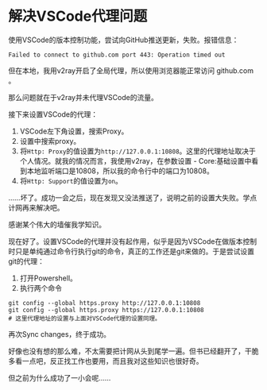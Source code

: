 # 解决VSCode代理问题

使用VSCode的版本控制功能，尝试向GitHub推送更新，失败。报错信息：

```text
Failed to connect to github.com port 443: Operation timed out
```

但在本地，我用v2ray开启了全局代理，所以使用浏览器能正常访问 github.com 。

那么问题就在于v2ray并未代理VSCode的流量。

接下来设置VSCode的代理：

1. VSCode左下角设置，搜索Proxy。
2. 设置中搜索proxy。
3. 将`Http: Proxy`的值设置为`http://127.0.0.1:10808`。这里的代理地址取决于个人情况。就我的情况而言，我使用v2ray，在参数设置 - Core:基础设置中看到本地监听端口是10808，所以我的命令行中的端口为10808。
4. 将`Http: Support`的值设置为`on`。

……坏了。成功一会之后，现在发现又没法推送了，说明之前的设置大失败。学点计网再来解决吧。

感谢某个伟大的墙催我学知识。

现在好了。设置VSCode的代理并没有起作用，似乎是因为VSCode在做版本控制时只是单纯通过命令行执行git的命令，真正的工作还是git来做的。于是尝试设置git的代理：

1. 打开Powershell。
2. 执行两个命令

```shell
git config --global https.proxy http://127.0.0.1:10808
git config --global https.proxy https://127.0.0.1:10808
# 这里代理地址的设置与上面对VSCode代理的设置同理。
```

再次Sync changes，终于成功。

好像也没有想的那么难，不太需要把计网从头到尾学一遍。但书已经翻开了，干脆多看一点吧，反正找工作也要用，而且我对这些知识也很好奇。

但之前为什么成功了一小会呢……

